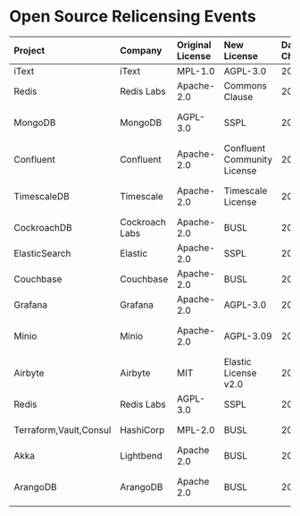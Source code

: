 # Open Source Relicensing Events

|Project|Company|Original License|New License|Date of Change|URL|
|:----|:----|:----|:----|:----|:----|
|iText|iText|MPL-1.0|AGPL-3.0|2001/12/01|https://en.wikipedia.org/wiki/IText#Licensing|
|Redis|Redis Labs|Apache-2.0|Commons Clause|2018/08/01|https://redis.com/legal/licenses|
|MongoDB|MongoDB|AGPL-3.0|SSPL|2018/10/16|https://www.mongodb.com/press/mongodb-issues-new-server-side-public-license-for-mongodb-community-server|
|Confluent|Confluent|Apache-2.0|Confluent Community License|2018/12/14|https://www.confluent.io/blog/license-changes-confluent-platform/|
|TimescaleDB|Timescale|Apache-2.0|Timescale License|2018/12/19|https://www.timescale.com/blog/how-we-are-building-an-open-source-business-a7701516a480/|
|CockroachDB|Cockroach Labs|Apache-2.0|BUSL|2019/06/04|https://www.cockroachlabs.com/blog/oss-relicensing-cockroachdb/|
|ElasticSearch|Elastic|Apache-2.0|SSPL|2021/01/19|https://www.elastic.co/blog/licensing-change|
|Couchbase|Couchbase|Apache-2.0|BUSL|2021/03/26|https://www.couchbase.com/blog/couchbase-adopts-bsl-license/|
|Grafana|Grafana|Apache-2.0|AGPL-3.0|2021/04/20|https://grafana.com/blog/2021/04/20/grafana-loki-tempo-relicensing-to-agplv3/|
|Minio|Minio|Apache-2.0|AGPL-3.09|2021/05/21|https://blog.min.io/from-open-source-to-free-and-open-source-minio-is-now-fully-licensed-under-gnu-agplv3/|
|Airbyte|Airbyte|MIT|Elastic License v2.0|2021/09/27|https://airbyte.com/blog/a-new-license-to-future-proof-the-commoditization-of-data-integration|
|Redis|Redis Labs|AGPL-3.0|SSPL|2022/11/15|https://redis.com/legal/licenses|
|Terraform,Vault,Consul|HashiCorp|MPL-2.0|BUSL|2023/08/10|https://www.hashicorp.com/blog/hashicorp-adopts-business-source-license|
|Akka|Lightbend|Apache 2.0|BUSL|2022/09/22|https://www.lightbend.com/blog/why-we-are-changing-the-license-for-akka|
|ArangoDB|ArangoDB|Apache 2.0|BUSL|2024/02/23|https://arangodb.com/2024/02/update-evolving-arangodbs-licensing-model-for-a-sustainable-future/|
